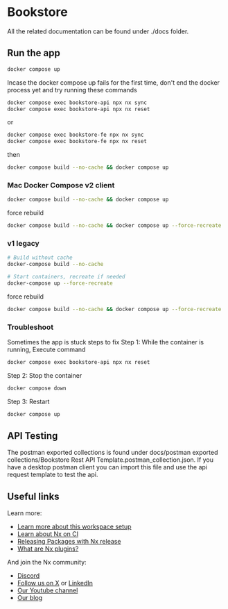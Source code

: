 # Bookstore

All the related documentation can be found under ./docs folder.

## Run the app
```sh
docker compose up
```

Incase the docker compose up fails for the first time, don't end the docker process yet and try running these commands
```sh
docker compose exec bookstore-api npx nx sync
docker compose exec bookstore-api npx nx reset
```
or
```sh
docker compose exec bookstore-fe npx nx sync
docker compose exec bookstore-fe npx nx reset
```

then
```sh
docker compose build --no-cache && docker compose up
```

### Mac Docker Compose v2 client
```sh
docker compose build --no-cache && docker compose up
```

force rebuild
```sh
docker compose build --no-cache && docker compose up --force-recreate
```

### v1 legacy
```sh
# Build without cache
docker-compose build --no-cache

# Start containers, recreate if needed
docker-compose up --force-recreate
```

force rebuild
```sh
docker compose build --no-cache && docker compose up --force-recreate 
```

### Troubleshoot
Sometimes the app is stuck steps to fix
Step 1: While the container is running, Execute command
```sh
docker compose exec bookstore-api npx nx reset
```

Step 2: Stop the container
```sh
docker compose down
```

Step 3: Restart
```sh
docker compose up
```

## API Testing
The postman exported collections is found under docs/postman exported collections/Bookstore Rest API Template.postman_collection.json.
If you have a desktop postman client you can import this file and use the api request template to test the api.

## Useful links

Learn more:

- [Learn more about this workspace setup](https://nx.dev/nx-api/js?utm_source=nx_project&amp;utm_medium=readme&amp;utm_campaign=nx_projects)
- [Learn about Nx on CI](https://nx.dev/ci/intro/ci-with-nx?utm_source=nx_project&utm_medium=readme&utm_campaign=nx_projects)
- [Releasing Packages with Nx release](https://nx.dev/features/manage-releases?utm_source=nx_project&utm_medium=readme&utm_campaign=nx_projects)
- [What are Nx plugins?](https://nx.dev/concepts/nx-plugins?utm_source=nx_project&utm_medium=readme&utm_campaign=nx_projects)

And join the Nx community:
- [Discord](https://go.nx.dev/community)
- [Follow us on X](https://twitter.com/nxdevtools) or [LinkedIn](https://www.linkedin.com/company/nrwl)
- [Our Youtube channel](https://www.youtube.com/@nxdevtools)
- [Our blog](https://nx.dev/blog?utm_source=nx_project&utm_medium=readme&utm_campaign=nx_projects)
